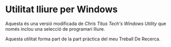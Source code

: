 # Utilitat lliure per Windows
Aquesta és una versió modificada de *Chris Titus Tech's Windows Utility* que només inclou una selecció de programari lliure.

Aquesta utilitat forma part de la part pràctica del meu Treball De Recerca.
